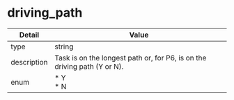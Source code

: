 # driving_path
| Detail | Value |
| ------ | ----- |
| type | string |
| description | Task is on the longest path or, for P6, is on the driving path (Y or N). |
| enum | * Y<br/>* N |
